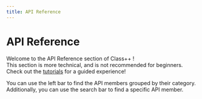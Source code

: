 ```yaml
---
title: API Reference
---
```


# API Reference

Welcome to the API Reference section of Class++ !
<br>
This section is more technical, and is not recommended for beginners. Check out the [tutorials](../tutorials/gettingStarted.md) for a guided experience!

You can use the left bar to find the API members grouped by their category. Additionally, you can use the search bar to find a specific API member.